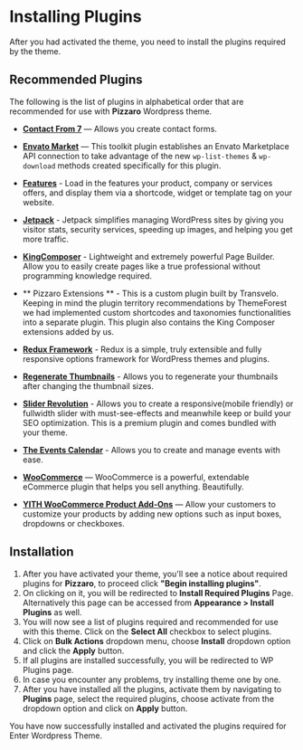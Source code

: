 # Installing Plugins

After you had activated the theme, you need to install the plugins required by the theme.

## Recommended Plugins

The following is the list of plugins in alphabetical order that are recommended for use with **Pizzaro** Wordpress theme.

* **[Contact From 7](https://wordpress.org/plugins/contact-form-7/)** — Allows you create contact forms.

* **[Envato Market](https://github.com/envato/wp-envato-market)** — This toolkit plugin establishes an Envato Marketplace API connection to take advantage of the new `wp-list-themes` & `wp-download` methods created specifically for this plugin.

* **[Features](https://wordpress.org/plugins/features-by-woothemes/)** - Load in the features your product, company or services offers, and display them via a shortcode, widget or template tag on your website.

* **[Jetpack](https://wordpress.org/plugins/jetpack/)** - Jetpack simplifies managing WordPress sites by giving you visitor stats, security services, speeding up images, and helping you get more traffic.

* **[KingComposer](https://wordpress.org/plugins/kingcomposer/)** - Lightweight and extremely powerful Page Builder. Allow you to easily create pages like a true professional without programming knowledge required.

* ** Pizzaro Extensions ** - This is a custom plugin built by Transvelo. Keeping in mind the plugin territory recommendations by ThemeForest we had implemented custom shortcodes and taxonomies functionalities into a separate plugin. This plugin also contains the King Composer extensions added by us.

* **[Redux Framework](https://wordpress.org/plugins/redux-framework/)** - Redux is a simple, truly extensible and fully responsive options framework for WordPress themes and plugins.

* **[Regenerate Thumbnails](https://wordpress.org/plugins/regenerate-thumbnails/)** - Allows you to regenerate your thumbnails after changing the thumbnail sizes.

* **[Slider Revolution](http://codecanyon.net/item/slider-revolution-responsive-wordpress-plugin/2751380/)** - Allows you to create a responsive(mobile friendly) or fullwidth slider with must-see-effects and meanwhile keep or build your SEO optimization. This is a premium plugin and comes bundled with your theme.

* **[The Events Calendar](https://wordpress.org/plugins/the-events-calendar/)** - Allows you to create and manage events with ease.

* **[WooCommerce](https://wordpress.org/plugins/woocommerce/)** — WooCommerce is a powerful, extendable eCommerce plugin that helps you sell anything. Beautifully.

* **[YITH WooCommerce Product Add-Ons](https://wordpress.org/plugins/yith-woocommerce-product-add-ons/)** — Allow your customers to customize your products by adding new options such as input boxes, dropdowns or checkboxes.


## Installation

1. After you have activated your theme, you'll see a notice about required plugins for **Pizzaro**, to proceed click **"Begin installing plugins"**.
2. On clicking on it, you will be redirected to **Install Required Plugins** Page. Alternatively this page can be accessed from **Appearance > Install Plugins** as well.
3. You will now see a list of plugins required and recommended for use with this theme. Click on the **Select All** checkbox to select plugins.
4. Click on **Bulk Actions** dropdown menu, choose **Install** dropdown option and click the **Apply** button.
5. If all plugins are installed successfully, you will be redirected to WP Plugins page.
6. In case you encounter any problems, try installing theme one by one.
7. After you have installed all the plugins, activate them by navigating to **Plugins** page, select the required plugins, choose activate from the dropdown option and click on **Apply** button.

You have now successfully installed and activated the plugins required for Enter Wordpress Theme.
